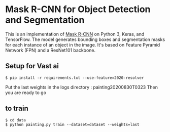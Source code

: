 # Mask R-CNN for Object Detection and Segmentation

This is an implementation of [Mask R-CNN](https://arxiv.org/abs/1703.06870) on Python 3, Keras, and TensorFlow. The model generates bounding boxes and segmentation masks for each instance of an object in the image. It's based on Feature Pyramid Network (FPN) and a ResNet101 backbone.

## Setup for Vast ai
```
$ pip install -r requirements.txt --use-feature=2020-resolver
```
  
Put the last weights in the logs directory : painting20200830T0323
Then you are ready to go

## to train
```
$ cd data
$ python painting.py train --dataset=dataset --weights=last
```